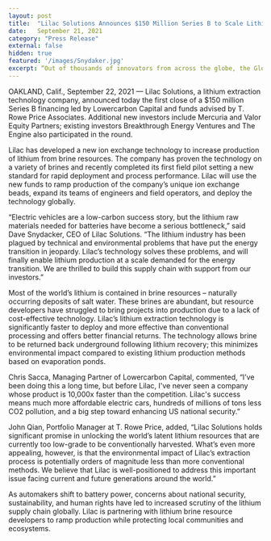 ```yaml
---
layout: post
title:  "Lilac Solutions Announces $150 Million Series B to Scale Lithium Supply for the Electric Vehicle Era"
date:   September 21, 2021
category: "Press Release"
external: false
hidden: true
featured: '/images/Snydaker.jpg'
excerpt: “Out of thousands of innovators from across the globe, the Global Cleantech 100 is a selection of the most innovative and promising companies that will take us from climate chaos to transformation. Our annual list contains the private, independent and for-profit companies best positioned to drive sustainability and change.“
---
```


OAKLAND, Calif., September 22, 2021 — Lilac Solutions, a lithium extraction technology company, announced today the first close of a $150 million Series B financing led by Lowercarbon Capital and funds advised by T. Rowe Price Associates. Additional new investors include Mercuria and Valor Equity Partners; existing investors Breakthrough Energy Ventures and The Engine also participated in the round.

Lilac has developed a new ion exchange technology to increase production of lithium from brine resources. The company has proven the technology on a variety of brines and recently completed its first field pilot setting a new standard for rapid deployment and process performance. Lilac will use the new funds to ramp production of the company’s unique ion exchange beads, expand its teams of engineers and field operators, and deploy the technology globally.

“Electric vehicles are a low-carbon success story, but the lithium raw materials needed for batteries have become a serious bottleneck,” said Dave Snydacker, CEO of Lilac Solutions. “The lithium industry has been plagued by technical and environmental problems that have put the energy transition in jeopardy. Lilac’s technology solves these problems, and will finally enable lithium production at a scale demanded for the energy transition. We are thrilled to build this supply chain with support from our investors.”

Most of the world’s lithium is contained in brine resources – naturally occurring deposits of salt water. These brines are abundant, but resource developers have struggled to bring projects into production due to a lack of cost-effective technology. Lilac’s lithium extraction technology is significantly faster to deploy and more effective than conventional processing and offers better financial returns. The technology allows brine to be returned back underground following lithium recovery; this minimizes environmental impact compared to existing lithium production methods based on evaporation ponds.

Chris Sacca, Managing Partner of Lowercarbon Capital, commented, “I’ve been doing this a long time, but before Lilac, I've never seen a company whose product is 10,000x faster than the competition. Lilac's success means much more affordable electric cars, hundreds of millions of tons less CO2 pollution, and a big step toward enhancing US national security.”

John Qian, Portfolio Manager at T. Rowe Price, added, “Lilac Solutions holds significant promise in unlocking the world’s latent lithium resources that are currently too low-grade to be conventionally harvested. What’s even more appealing, however, is that the environmental impact of Lilac’s extraction process is potentially orders of magnitude less than more conventional methods. We believe that Lilac is well-positioned to address this important issue facing current and future generations around the world.”

As automakers shift to battery power, concerns about national security, sustainability, and human rights have led to increased scrutiny of the lithium supply chain globally. Lilac is partnering with lithium brine resource developers to ramp production while protecting local communities and ecosystems.
